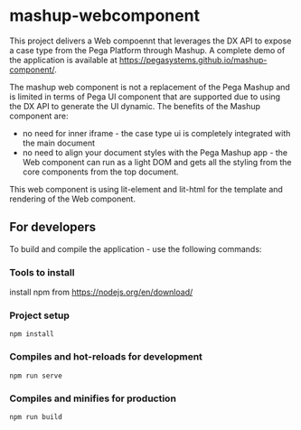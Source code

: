 # mashup-webcomponent

This project delivers a Web compoennt that leverages the DX API to expose a case type from the Pega Platform through Mashup. A complete demo of the application is available at https://pegasystems.github.io/mashup-component/.

The mashup web component is not a replacement of the Pega Mashup and is limited in terms of Pega UI component that are supported due to using the DX API to generate the UI dynamic. The benefits of the Mashup component are:
   - no need for inner iframe - the case type ui is completely integrated with the main document
   - no need to align your document styles with the Pega Mashup app - the Web component can run as a light DOM and gets all the styling from the core components from the top document.
   
This web component is using lit-element and lit-html for the template and rendering of the Web component.

## For developers

To build and compile the application - use the following commands:

### Tools to install

install npm from https://nodejs.org/en/download/

### Project setup
```
npm install
```

### Compiles and hot-reloads for development
```
npm run serve
```

### Compiles and minifies for production
```
npm run build
```
